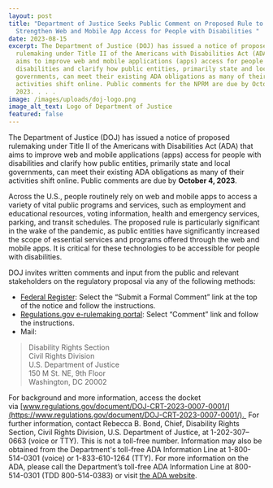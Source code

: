 ```yaml
---
layout: post
title: "Department of Justice Seeks Public Comment on Proposed Rule to
  Strengthen Web and Mobile App Access for People with Disabilities "
date: 2023-08-15
excerpt: The Department of Justice (DOJ) has issued a notice of proposed
  rulemaking under Title II of the Americans with Disabilities Act (ADA) that
  aims to improve web and mobile applications (apps) access for people with
  disabilities and clarify how public entities, primarily state and local
  governments, can meet their existing ADA obligations as many of their
  activities shift online. Public comments for the NPRM are due by October 4,
  2023. . . .
image: /images/uploads/doj-logo.png
image_alt_text: Logo of Department of Justice
featured: false
---
```

The Department of Justice (DOJ) has issued a notice of proposed rulemaking under Title II of the Americans with Disabilities Act (ADA) that aims to improve web and mobile applications (apps) access for people with disabilities and clarify how public entities, primarily state and local governments, can meet their existing ADA obligations as many of their activities shift online. Public comments are due by **October 4, 2023**. 

Across the U.S., people routinely rely on web and mobile apps to access a variety of vital public programs and services, such as employment and educational resources, voting information, health and emergency services, parking, and transit schedules. The proposed rule is particularly significant in the wake of the pandemic, as public entities have significantly increased the scope of essential services and programs offered through the web and mobile apps. It is critical for these technologies to be accessible for people with disabilities.  

DOJ invites written comments and input from the public and relevant stakeholders on the regulatory proposal via any of the following methods:   

* [Federal Register](https://www.federalregister.gov/documents/2023/08/04/2023-15823/nondiscrimination-on-the-basis-of-disability-accessibility-of-web-information-and-services-of-state): Select the “Submit a Formal Comment” link at the top of the notice and follow the instructions.    
* [Regulations.gov e-rulemaking portal](https://www.regulations.gov/document/DOJ-CRT-2023-0007-0001/): Select “Comment” link and follow the instructions.   
* Mail:    

> Disability Rights Section\
> Civil Rights Division\
> U.S. Department of Justice\
> 150 M St. NE, 9th Floor \
> Washington, DC 20002 

For background and more information, access the docket via [www.regulations.gov/document/DOJ-CRT-2023-0007-0001/](https://www.regulations.gov/document/DOJ-CRT-2023-0007-0001/).  For further information, contact Rebecca B. Bond, Chief, Disability Rights Section, Civil Rights Division, U.S. Department of Justice, at 1-202-307–0663 (voice or TTY). This is not a toll-free number. Information may also be obtained from the Department's toll-free ADA Information Line at 1-800-514-0301 (voice) or 1-833-610-1264 (TTY). For more information on the ADA, please call the Department’s toll-free ADA Information Line at 800-514-0301 (TDD 800-514-0383) or visit [the ADA website](http://www.ada.gov/).
